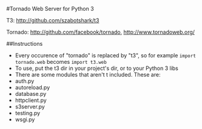 #Tornado Web Server for Python 3

T3: http://github.com/szabotshark/t3

Tornado: http://github.com/facebook/tornado, http://www.tornadoweb.org/

##Instructions
 * Every occurence of "tornado" is replaced by "t3", so for example `import tornado.web` becomes `import t3.web`
 * To use, put the t3 dir in your project's dir, or to your Python 3 libs
 * There are some modules that aren't t included. These are:
  * auth.py
  * autoreload.py
  * database.py
  * httpclient.py
  * s3server.py
  * testing.py
  * wsgi.py
